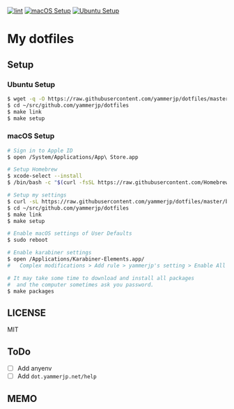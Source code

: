 [![lint](https://github.com/yammerjp/dotfiles/workflows/lint/badge.svg)](https://github.com/yammerjp/dotfiles/actions?query=workflow%3Alint)
[![macOS Setup](https://github.com/yammerjp/dotfiles/workflows/macOS%20Setup/badge.svg)](https://github.com/yammerjp/dotfiles/actions?query=workflow%3A%22macOS+Setup%22)
[![Ubuntu Setup](https://github.com/yammerjp/dotfiles/workflows/Ubuntu%20Setup/badge.svg)](https://github.com/yammerjp/dotfiles/actions?query=workflow%3A%22Ubuntu+Setup%22)

# My dotfiles

## Setup

### Ubuntu Setup

```sh
$ wget -q -O https://raw.githubusercontent.com/yammerjp/dotfiles/master/bin/download.sh | bash
$ cd ~/src/github.com/yammerjp/dotfiles
$ make link
$ make setup
```

### macOS Setup

```sh
# Sign in to Apple ID
$ open /System/Applications/App\ Store.app

# Setup Homebrew
$ xcode-select --install
$ /bin/bash -c "$(curl -fsSL https://raw.githubusercontent.com/Homebrew/install/master/install.sh)"

# Setup my settings
$ curl -sL https://raw.githubusercontent.com/yammerjp/dotfiles/master/bin/download.sh | bash
$ cd ~/src/github.com/yammerjp/dotfiles
$ make link
$ make setup

# Enable macOS settings of User Defaults
$ sudo reboot

# Enable karabiner settings
$ open /Applications/Karabiner-Elements.app/
#   Complex modifications > Add rule > yammerjp's setting > Enable All

# It may take some time to download and install all packages
#  and the computer sometimes ask you password.
$ make packages
```

## LICENSE

MIT

## ToDo

- [ ] Add anyenv
- [ ] Add `dot.yammerjp.net/help`

## MEMO

```sh
